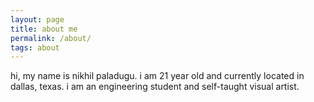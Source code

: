 ```yaml
---
layout: page
title: about me
permalink: /about/
tags: about
---
```


hi, my name is nikhil paladugu. i am 21 year old and currently located in dallas, texas. i am an engineering student and self-taught visual artist.
